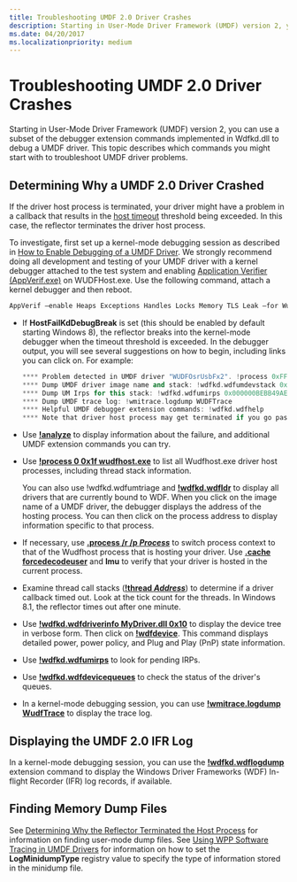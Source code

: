 ```yaml
---
title: Troubleshooting UMDF 2.0 Driver Crashes
description: Starting in User-Mode Driver Framework (UMDF) version 2, you can use a subset of the debugger extension commands implemented in Wdfkd.dll to debug a UMDF driver.
ms.date: 04/20/2017
ms.localizationpriority: medium
---
```


# Troubleshooting UMDF 2.0 Driver Crashes


Starting in User-Mode Driver Framework (UMDF) version 2, you can use a subset of the debugger extension commands implemented in Wdfkd.dll to debug a UMDF driver. This topic describes which commands you might start with to troubleshoot UMDF driver problems.

##  Determining Why a UMDF 2.0 Driver Crashed


If the driver host process is terminated, your driver might have a problem in a callback that results in the [host timeout](how-umdf-enforces-time-outs.md) threshold being exceeded. In this case, the reflector terminates the driver host process.

To investigate, first set up a kernel-mode debugging session as described in [How to Enable Debugging of a UMDF Driver](enabling-a-debugger.md). We strongly recommend doing all development and testing of your UMDF driver with a kernel debugger attached to the test system and enabling [Application Verifier (AppVerif.exe)](../debugger/debugger-download-tools.md) on WUDFHost.exe. Use the following command, attach a kernel debugger and then reboot.

```cpp
AppVerif –enable Heaps Exceptions Handles Locks Memory TLS Leak –for WudfHost.exe
```

- If **HostFailKdDebugBreak** is set (this should be enabled by default starting Windows 8), the reflector breaks into the kernel-mode debugger when the timeout threshold is exceeded. In the debugger output, you will see several suggestions on how to begin, including links you can click on. For example:

  ```cpp
  **** Problem detected in UMDF driver "WUDFOsrUsbFx2". !process 0xFFFFE0000495B080 0x1f, !devstack 0xFFFFE000032BFA10, Problem code 3 ****
  **** Dump UMDF driver image name and stack: !wdfkd.wdfumdevstack 0x000000BEBB49AE20
  **** Dump UM Irps for this stack: !wdfkd.wdfumirps 0x000000BEBB49AE20
  **** Dump UMDF trace log: !wmitrace.logdump WUDFTrace
  **** Helpful UMDF debugger extension commands: !wdfkd.wdfhelp
  **** Note that driver host process may get terminated if you go past this break, making it difficult to debug the problem!
  ```

- Use [**!analyze**](../debugger/-analyze.md) to display information about the failure, and additional UMDF extension commands you can try.
- Use [**!process 0 0x1f wudfhost.exe**](../debugger/-process.md) to list all Wudfhost.exe driver host processes, including thread stack information.

  You can also use !wdfkd.wdfumtriage and [**!wdfkd.wdfldr**](../debugger/-wdfkd-wdfldr.md) to display all drivers that are currently bound to WDF. When you click on the image name of a UMDF driver, the debugger displays the address of the hosting process. You can then click on the process address to display information specific to that process.

- If necessary, use [**.process /r /p *Process***](../debugger/-process--set-process-context-.md) to switch process context to that of the Wudfhost process that is hosting your driver. Use [**.cache forcedecodeuser**](../debugger/-cache--set-cache-size-.md) and **lmu** to verify that your driver is hosted in the current process.
- Examine thread call stacks ([**!thread *Address***](../debugger/-thread.md)) to determine if a driver callback timed out. Look at the tick count for the threads. In Windows 8.1, the reflector times out after one minute.
- Use [**!wdfkd.wdfdriverinfo MyDriver.dll 0x10**](../debugger/-wdfkd-wdfdriverinfo.md) to display the device tree in verbose form. Then click on [**!wdfdevice**](../debugger/-wdfkd-wdfdevice.md). This command displays detailed power, power policy, and Plug and Play (PnP) state information.
- Use [**!wdfkd.wdfumirps**](../debugger/-wdfkd-wdfumirps.md) to look for pending IRPs.
- Use [**!wdfkd.wdfdevicequeues**](../debugger/-wdfkd-wdfdevicequeues.md) to check the status of the driver's queues.
- In a kernel-mode debugging session, you can use [**!wmitrace.logdump WudfTrace**](../debugger/-wmitrace-logdump.md) to display the trace log.

## Displaying the UMDF 2.0 IFR Log


In a kernel-mode debugging session, you can use the [**!wdfkd.wdflogdump**](../debugger/-wdfkd-wdflogdump.md) extension command to display the Windows Driver Frameworks (WDF) In-flight Recorder (IFR) log records, if available.

## Finding Memory Dump Files


See [Determining Why the Reflector Terminated the Host Process](determining-why-the-reflector-terminated-the-host-process.md) for information on finding user-mode dump files. See [Using WPP Software Tracing in UMDF Drivers](using-wpp-software-tracing-in-umdf-drivers.md) for information on how to set the **LogMinidumpType** registry value to specify the type of information stored in the minidump file.
